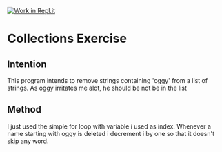 [![Work in Repl.it](https://classroom.github.com/assets/work-in-replit-14baed9a392b3a25080506f3b7b6d57f295ec2978f6f33ec97e36a161684cbe9.svg)](https://classroom.github.com/online_ide?assignment_repo_id=2970331&assignment_repo_type=AssignmentRepo)
# Collections Exercise

## Intention

This program intends to remove strings containing 'oggy' from a list of strings. As oggy irritates me alot, he should be not be in the list

## Method

I just used the simple for loop with variable i used as index.
Whenever a name starting with oggy is deleted i decrement i by one so that it doesn't skip any word. 
